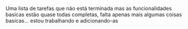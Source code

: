 Uma lista de tarefas que não está terminada mas as funcionalidades basicas estão quase todas completas, falta apenas mais algumas coisas basicas... estou trabalhando e adicionando-as
